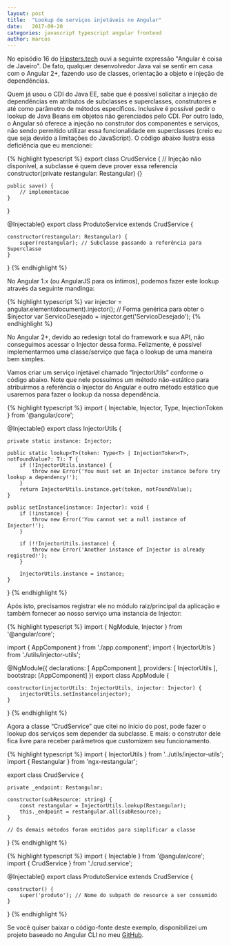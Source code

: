 ```yaml
---
layout: post
title:  "Lookup de serviços injetáveis no Angular"
date:   2017-09-20
categories: javascript typescript angular frontend
author: marcos
---
```

No episódio 16 do [Hipsters.tech](https://hipsters.tech/single-page-applications-hipsters-16/) ouvi a seguinte expressão "Angular é coisa de Javeiro". De fato, qualquer desenvolvedor Java vai se sentir em casa com o Angular 2+, fazendo uso de classes, orientação a objeto e injeção de dependências.

Quem já usou o CDI do Java EE, sabe que é possível solicitar a injeção de dependências em atributos de subclasses e superclasses, construtores e até como parâmetro de métodos específicos. Inclusive é possível pedir o lookup de Java Beans em objetos não gerenciados pelo CDI. Por outro lado, o Angular só oferece a injeção no construtor dos componentes e serviços, não sendo permitido utilizar essa funcionalidade em superclasses (creio eu que seja devido a limitações do JavaScript). O código abaixo ilustra essa deficiência que eu mencionei:

{% highlight typescript %}
export class CrudService {
    // Injeção não disponível, a subclasse é quem deve prover essa referencia
    constructor(private restangular: Restangular) {}

    public save() {
        // implementacao
    }
}

@Injectable()
export class ProdutoService extends CrudService {

    constructor(restangular: Restangular) {
        super(restangular); // Subclasse passando a referência para Superclasse
    }
}
{% endhighlight %}

No Angular 1.x (ou AngularJS para os íntimos), podemos fazer este lookup através da seguinte mandinga:

{% highlight typescript %}
var injector = angular.element(document).injector(); // Forma genérica para obter o $injector
var ServicoDesejado = injector.get('ServicoDesejado');
{% endhighlight %}

No Angular 2+, devido ao redesign total do framework e sua API, não conseguimos acessar o Injector dessa forma. Felizmente, é possível implementarmos uma classe/serviço que faça o lookup de uma maneira bem simples.

Vamos criar um serviço injetável chamado “InjectorUtils” conforme o código abaixo. Note que nele possuímos um método não-estático para atribuirmos a referência o Injector do Angular e outro método estático que usaremos para fazer o lookup da nossa dependência.

{% highlight typescript %}
import { Injectable, Injector, Type, InjectionToken } from '@angular/core';

@Injectable()
export class InjectorUtils {

    private static instance: Injector;

    public static lookup<T>(token: Type<T> | InjectionToken<T>, notFoundValue?: T): T {
        if (!InjectorUtils.instance) {
            throw new Error('You must set an Injector instance before try lookup a dependency!');
        }
        return InjectorUtils.instance.get(token, notFoundValue);
    }

    public setInstance(instance: Injector): void {
        if (!instance) {
            throw new Error('You cannot set a null instance of Injector!');
        }

        if (!!InjectorUtils.instance) {
            throw new Error('Another instance of Injector is already registred!');
        }

        InjectorUtils.instance = instance;
    }
}
{% endhighlight %}

Após isto, precisamos registrar ele no módulo raiz/principal da aplicação e também fornecer ao nosso serviço uma instancia de Injector:

{% highlight typescript %}
import { NgModule, Injector } from '@angular/core';

import { AppComponent } from './app.component';
import { InjectorUtils } from './utils/injector-utils';

@NgModule({
    declarations: [
        AppComponent
    ],
    providers: [
        InjectorUtils
    ],
    bootstrap: [AppComponent]
})
export class AppModule {

    constructor(injectorUtils: InjectorUtils, injector: Injector) {
        injectorUtils.setInstance(injector);
    }
}
{% endhighlight %}

Agora a classe “CrudService” que citei no início do post, pode fazer o lookup dos serviços sem depender da subclasse. E mais: o construtor dele fica livre para receber parâmetros que customizem seu funcionamento.

{% highlight typescript %}
import { InjectorUtils } from '../utils/injector-utils';
import { Restangular } from 'ngx-restangular';

export class CrudService {

    private _endpoint: Restangular;

    constructor(subResource: string) {
        const restangular = InjectorUtils.lookup(Restangular);
        this._endpoint = restangular.all(subResource);
    }

    // Os demais métodos foram omitidos para simplificar a classe
}
{% endhighlight %}

{% highlight typescript %}
import { Injectable } from '@angular/core';
import { CrudService } from './crud.service';

@Injectable()
export class ProdutoService extends CrudService {

    constructor() {
        super('produto'); // Nome do subpath do resource a ser consumido
    }
}
{% endhighlight %}

Se você quiser baixar o código-fonte deste exemplo, disponibilizei um projeto baseado no Angular CLI no meu [GitHub](https://github.com/salvadormarcos/pogamando-exemplos/tree/master/angular-lookup-servicos-injetaveis).